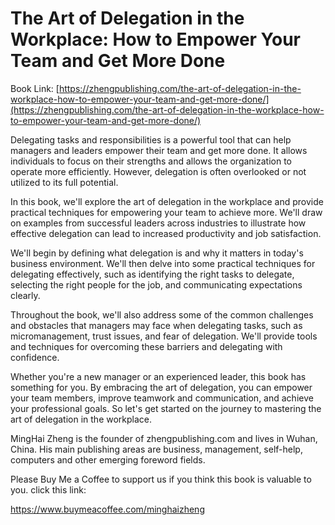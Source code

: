 # The Art of Delegation in the Workplace: How to Empower Your Team and Get More Done

Book Link: [https://zhengpublishing.com/the-art-of-delegation-in-the-workplace-how-to-empower-your-team-and-get-more-done/](https://zhengpublishing.com/the-art-of-delegation-in-the-workplace-how-to-empower-your-team-and-get-more-done/)

Delegating tasks and responsibilities is a powerful tool that can help managers and leaders empower their team and get more done. It allows individuals to focus on their strengths and allows the organization to operate more efficiently. However, delegation is often overlooked or not utilized to its full potential.

In this book, we'll explore the art of delegation in the workplace and provide practical techniques for empowering your team to achieve more. We'll draw on examples from successful leaders across industries to illustrate how effective delegation can lead to increased productivity and job satisfaction.

We'll begin by defining what delegation is and why it matters in today's business environment. We'll then delve into some practical techniques for delegating effectively, such as identifying the right tasks to delegate, selecting the right people for the job, and communicating expectations clearly.

Throughout the book, we'll also address some of the common challenges and obstacles that managers may face when delegating tasks, such as micromanagement, trust issues, and fear of delegation. We'll provide tools and techniques for overcoming these barriers and delegating with confidence.

Whether you're a new manager or an experienced leader, this book has something for you. By embracing the art of delegation, you can empower your team members, improve teamwork and communication, and achieve your professional goals. So let's get started on the journey to mastering the art of delegation in the workplace.

MingHai Zheng is the founder of zhengpublishing.com and lives in Wuhan, China. His main publishing areas are business, management, self-help, computers and other emerging foreword fields.

Please Buy Me a Coffee to support us if you think this book is valuable to you. click this link:

https://www.buymeacoffee.com/minghaizheng
